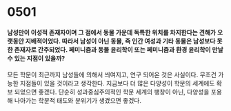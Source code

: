 # 0501

#### 남성만이 이성적 존재자이며 그 점에서 동물 가운데 독특한 위치를 차지한다는 견해가 오랫동안 지배적이었다. 따라서 남성이 아닌 동물, 즉 인간 여성과 기타 동물은 남성보다 못한 존재자로 간주되었다. 페미니즘과 동물 윤리학이 또는 페미니즘과 환경 윤리학이 만날 수 있는 지점이 있을까?

모든 학문이 최근까지 남성들에 의해서 씌여지고, 연구 되어온 것은 사실이다. 무조건 가능한 지점들이 있을 것이라고 생각한다. 지금보다 더 많은 다양성이 학문의 세계에도 확보 되었으면 좋겠다. 단순히 성과중심주의적인 학문 세계의 팽창이 아닌, 다양성을 포용해 나아가는 학문적 태도와 분위기가 생겼으면 좋겠다.
